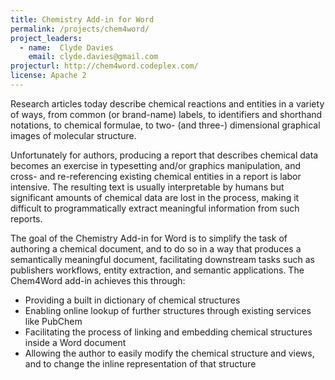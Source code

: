 ```yaml
---
title: Chemistry Add-in for Word
permalink: /projects/chem4word/
project_leaders:
  - name:  Clyde Davies
    email: clyde.davies@gmail.com
projecturl: http://chem4word.codeplex.com/
license: Apache 2
---
```

Research articles today describe chemical reactions and entities in a variety of ways, from common (or brand-name) labels, to identifiers and shorthand notations, to chemical formulae, to two- (and three-) dimensional graphical images of molecular structure.

Unfortunately for authors, producing a report that describes chemical data becomes an exercise in typesetting and/or graphics manipulation, and cross- and re-referencing existing chemical entities in a report is labor intensive. The resulting text is usually interpretable by humans but significant amounts of chemical data are lost in the process, making it difficult to programmatically extract meaningful information from such reports.

The goal of the Chemistry Add-in for Word is to simplify the task of authoring a chemical document, and to do so in a way that produces a semantically meaningful document, facilitating downstream tasks such as publishers workflows, entity extraction, and semantic applications. The Chem4Word add-in achieves this through:

* Providing a built in dictionary of chemical structures
* Enabling online lookup of further structures through existing services like PubChem
* Facilitating the process of linking and embedding chemical structures inside a Word document
* Allowing the author to easily modify the chemical structure and views, and to change the inline representation of that structure
